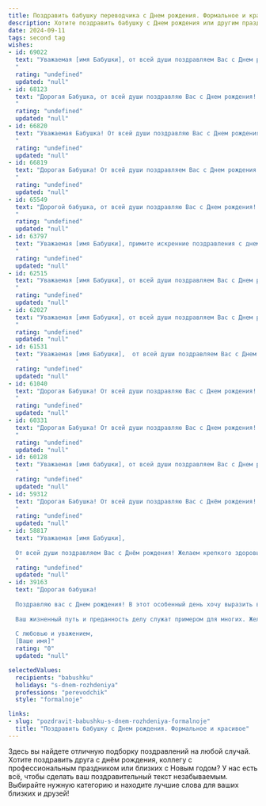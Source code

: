 ```yaml
---
title: Поздравить бабушку переводчика c Днем рождения. Формальное и красивое
description: Хотите поздравить бабушку c Днем рождения или другим праздником? Наш ИИ создаст незабываемое поздравление, а вы обязательно выделитесь среди других.  
date: 2024-09-11
tags: second tag
wishes:
- id: 69022
  text: "Уважаемая [имя Бабушки], от всей души поздравляем Вас с Днем рождения! Желаем Вам крепкого здоровья, бодрости духа и вдохновения на новые свершения. Пусть Ваш талант переводчика и богатый жизненный опыт продолжают радовать Вас и всех, кто Вас окружает. Счастья, благополучия и долгих лет жизни!
  "
  rating: "undefined"
  updated: "null"
- id: 68123
  text: "Дорогая Бабушка, от всей души поздравляю Вас с Днем рождения! Пусть этот день, как и Ваша многолетняя работа переводчика, будет наполнен красотой, гармонией и точностью перевода из языка одного прекрасного мира в другой. Желаю крепкого здоровья, благополучия и новых, интересных задач!
  "
  rating: "undefined"
  updated: "null"
- id: 66820
  text: "Уважаемая Бабушка! От всей души поздравляю Вас с Днем рождения! Желаю Вам крепкого здоровья, неиссякаемой энергии и вдохновения, а также новых профессиональных свершений на ниве перевода. Пусть Ваши знания и опыт продолжают приносить пользу и радость как Вам, так и всем, кто Вас окружает.
  "
  rating: "undefined"
  updated: "null"
- id: 66819
  text: "Дорогая Бабушка! От всей души поздравляем Вас с Днем рождения! Желаем Вам крепкого здоровья, бодрости духа, душевного равновесия и благополучия. Ваша профессия переводчика всегда была для нас примером кропотливого труда и высокого мастерства. Спасибо за Ваш вклад в развитие  и сохранение языковой культуры. Пусть каждый день приносит Вам радость и удовлетворение!
  "
  rating: "undefined"
  updated: "null"
- id: 65549
  text: "Дорогой бабушка, от всей души поздравляю Вас с Днем рождения! Желаю Вам крепкого здоровья, долгих лет жизни, наполненных радостью и душевным спокойствием. Пусть Ваша работа переводчика приносит Вам всегда удовлетворение и новые интересные проекты.  С праздником!
  "
  rating: "undefined"
  updated: "null"
- id: 63797
  text: "Уважаемая [имя Бабушки], примите искренние поздравления с днем рождения! Желаем Вам крепкого здоровья, долгих лет жизни, наполненных радостью и счастьем, а также новых интересных переводов и признания Вашего таланта!
  "
  rating: "undefined"
  updated: "null"
- id: 62515
  text: "Уважаемая [имя Бабушки], от всей души поздравляем Вас с Днем рождения! Желаем Вам крепкого здоровья, неиссякаемой энергии и вдохновения в Вашем увлекательном мире переводов. Пусть каждый Ваш день будет наполнен радостью, теплом и любовью близких.
  "
  rating: "undefined"
  updated: "null"
- id: 62027
  text: "Уважаемая [имя Бабушки], от всей души поздравляем Вас с Днем рождения! Желаем Вам крепкого здоровья, благополучия и новых профессиональных успехов в Вашей нелёгкой, но такой важной профессии переводчика. Пусть Ваша жизнь будет наполнена радостью, теплом и любовью близких людей.
  "
  rating: "undefined"
  updated: "null"
- id: 61531
  text: "Уважаемая [имя Бабушки],  от всей души поздравляем Вас с Днем рождения! Желаем Вам крепкого здоровья, неиссякаемой энергии,  окружения любящих людей и  ярких моментов в жизни. Пусть Ваша работа переводчика всегда приносит Вам удовлетворение и  радость!
  "
  rating: "undefined"
  updated: "null"
- id: 61040
  text: "Дорогая Бабушка! От всей души поздравляю Вас с Днем рождения! Желаю Вам крепкого здоровья, бодрости духа и неиссякаемого оптимизма! Пусть Ваша жизнь будет наполнена  радостью, теплом и любовью близких. Спасибо Вам за Ваш талант переводчика, за то, что Вы открываете для нас новые миры и помогаете лучше понять  и  ценить  их красоту.
  "
  rating: "undefined"
  updated: "null"
- id: 60331
  text: "Дорогая Бабушка! От всей души поздравляю Вас с Днем рождения!  Желаю Вам крепкого здоровья, бодрости духа и долгих лет жизни. Пусть Ваша работа переводчика приносит Вам удовлетворение, а жизнь — радость и благополучие!
  "
  rating: "undefined"
  updated: "null"
- id: 60128
  text: "Уважаемая [имя бабушки], от всей души поздравляем Вас с Днем рождения! Желаем Вам крепкого здоровья,  огромного счастья,  неиссякаемой энергии и  дальнейших успехов в Вашей нелегкой, но благородной профессии переводчика. Пусть Ваши знания и талант всегда будут востребованы, а жизнь полна ярких событий и приятных мгновений!
  "
  rating: "undefined"
  updated: "null"
- id: 59312
  text: "Дорогая Бабушка! От всей души поздравляю Вас с Днём рождения! Ваша профессия переводчика всегда вызывала у меня восхищение, ведь Вы, подобно мосту, соединяете культуры и языки. Желаю Вам крепкого здоровья,  ярких моментов в жизни и неизменного оптимизма!
  "
  rating: "undefined"
  updated: "null"
- id: 58817
  text: "Уважаемая [имя Бабушки],
  
  От всей души поздравляем Вас с Днём рождения! Желаем крепкого здоровья, бодрости духа и неиссякаемой энергии. Пусть Ваша профессиональная деятельность, переводческая работа, всегда приносит Вам удовлетворение и новые интересные проекты. Пусть Ваша жизнь будет наполнена радостью, теплом и любовью близких людей. Счастья Вам, дорогая Бабушка!
  "
  rating: "undefined"
  updated: "null"
- id: 39163
  text: "Дорогая бабушка!
  
  Поздравляю вас с Днем рождения! В этот особенный день хочу выразить вам свою глубокую благодарность за вашу безграничную любовь, мудрость и поддержку. Вы — настоящий мастер слова и мост между культурами, и ваша профессия переводчика вдохновляет всех нас.
  
  Ваш жизненный путь и преданность делу служат примером для многих. Желаю вам здоровья, радости и благополучия. Пусть каждый день приносит новые впечатления и счастье, а ваша душа всегда остается молодой и полна энергии.
  
  С любовью и уважением,
  [Ваше имя]"
  rating: "0"
  updated: "null"

selectedValues:
  recipients: "babushku"
  holidays: "s-dnem-rozhdeniya"
  professions: "perevodchik"
  style: "formalnoje"

links:
- slug: "pozdravit-babushku-s-dnem-rozhdeniya-formalnoje"
  title: "Поздравить бабушку c Днем рождения. Формальное и красивое"
---
```


Здесь вы найдете отличную подборку поздравлений на любой случай. 
Хотите поздравить друга с днём рождения, коллегу с профессиональным праздником или близких с Новым годом? У нас есть всё, чтобы сделать ваш поздравительный текст незабываемым. Выбирайте нужную категорию и находите лучшие слова для ваших близких и друзей!
